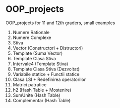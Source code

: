 # OOP_projects

OOP_projects for 11 and 12th graders, small examples

01. Numere Rationale
02. Numere Complexe
03. Stiva
04. Vector (Constructori + Distructori)
05. Template (Suma Vector)
06. Template Clasa Stiva
07. Intervale4 (Template Stiva)
08. Template Clasa Stiva (Dezvoltat)
09. Variabile statice + Functii statice
10. Clasa LSI + Redefinirea operatorilor
11. Matrici patratice
12. h2 (Hash Table + Mostenire)
13. SumUnite (Hash Table)
14. Complementar (Hash Table)
